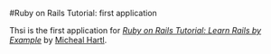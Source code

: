 #Ruby on Rails Tutorial: first application

Thsi is the first application for [*Ruby on Rails Tutorial: Learn Rails by Example*](http://railstutorial.org/) by [Micheal Hartl](http://michealhartl.com/).